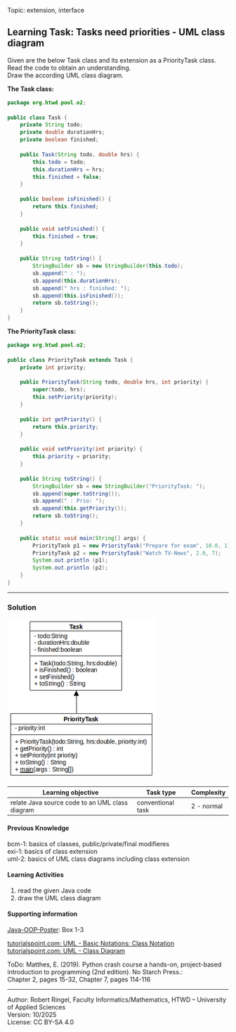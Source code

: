 Topic: extension, interface

## Learning Task: Tasks need priorities - UML class diagram

Given are the below Task class and its extension as a PriorityTask class. Read the code to obtain an understanding.  
Draw the according UML class diagram. 

**The Task class:**

``` java
package org.htwd.pool.o2;

public class Task {
    private String todo;
    private double durationHrs;
    private boolean finished;

    public Task(String todo, double hrs) {
        this.todo = todo;
        this.durationHrs = hrs;
        this.finished = false;
    }

    public boolean isFinished() {
        return this.finished;
    }

    public void setFinished() {
        this.finished = true;
    }

    public String toString() {
        StringBuilder sb = new StringBuilder(this.todo);
        sb.append(" : ");
        sb.append(this.durationHrs);
        sb.append(" hrs : finished: ");
        sb.append(this.isFinished());
        return sb.toString();
    }
}
```

**The PriorityTask class:**

``` java
package org.htwd.pool.o2;

public class PriorityTask extends Task {
    private int priority;

    public PriorityTask(String todo, double hrs, int priority) {
        super(todo, hrs);
        this.setPriority(priority);
    }

    public int getPriority() {
        return this.priority;
    }

    public void setPriority(int priority) {
        this.priority = priority;
    }

    public String toString() {
        StringBuilder sb = new StringBuilder("PriorityTask: ");
        sb.append(super.toString());
        sb.append(" : Prio: ");
        sb.append(this.getPriority());
        return sb.toString();
    }

    public static void main(String[] args) {
        PriorityTask p1 = new PriorityTask("Prepare for exam", 10.0, 1);
        PriorityTask p2 = new PriorityTask("Watch TV-News", 2.0, 7);
        System.out.println (p1);
        System.out.println (p2);
    }
}
```

---------------------------------------

### Solution

 ![the solution UML class diagram](PriorityTaskUML.png)

| **Learning objective**                           | **Task type**   | **Complexity** |
| ------------------------------------------------ | --------------- | -------------- |
| relate Java source code to an UML class diagram  | conventional task | 2 - normal   |

#### Previous Knowledge

bcm-1: basics of classes, public/private/final modifieres  
exi-1: basics of class extension  
uml-2: basics of UML class diagrams including class extension

#### Learning Activities

1) read the given Java code
2) draw the UML class diagram

#### Supporting information

[Java-OOP-Poster](../JavaPosterOOP_engl.pdf): Box 1-3

[tutorialspoint.com: UML - Basic Notations: Class Notation](https://www.tutorialspoint.com/uml/uml_basic_notations.htm)  
[tutorialspoint.com: UML - Class Diagram](https://www.tutorialspoint.com/uml/uml_class_diagram.htm) 

ToDo: Matthes, E. (2019). Python crash course a hands-on, project-based introduction to programming (2nd edition). No Starch Press.:  
Chapter 2, pages 15-32, Chapter 7, pages 114-116  


---------------------------------------
Author: Robert Ringel, Faculty Informatics/Mathematics, HTWD – University of Applied Sciences  
Version: 10/2025            
License: CC BY-SA 4.0
